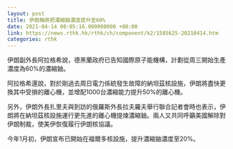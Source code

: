 ```yaml
---
layout: post
title: 伊朗稱將把濃縮鈾濃度提升至60%
date: 2021-04-14 00:05:16.000000000 +08:00
link: https://news.rthk.hk/rthk/ch/component/k2/1585625-20210414.htm
categories: rthk
---
```


伊朗副外長阿拉格希說，德黑蘭政府已告知國際原子能機構，計劃從周三開始生產濃度為60%的濃縮鈾。

阿拉格希還說，對於剛過去周日電力係統發生故障的納坦茲核設施，伊朗將盡快更換其中受損的離心機，並增配1000台濃縮能力提升50%的離心機。

另外，伊朗外長扎里夫與到訪的俄羅斯外長拉夫羅夫舉行聯合記者會時也表示，伊朗將在納坦茲核設施運行更先進的離心機提煉濃縮鈾。兩人又共同呼籲美國解除對伊朗制裁，使美伊恢復履行伊朗核協議。

今年1月初，伊朗宣布已開始在福爾多核設施，提升濃縮鈾濃度至20%。
　
